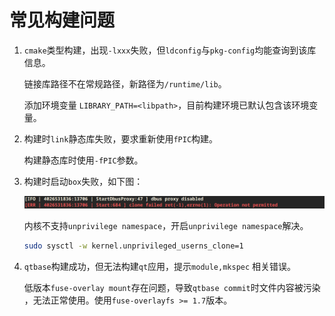 # 常见构建问题

1. `cmake`类型构建，出现`-lxxx`失败，但`ldconfig`与`pkg-config`均能查询到该库信息。

    链接库路径不在常规路径，新路径为`/runtime/lib`。

    添加环境变量 `LIBRARY_PATH=<libpath>`，目前构建环境已默认包含该环境变量。

2. 构建时`link`静态库失败，要求重新使用`fPIC`构建。

    构建静态库时使用`-fPIC`参数。

3. 构建时启动`box`失败，如下图：

    ![ll-box启动失败](images/ll-box-start-failed.png)

    内核不支持`unprivilege namespace`，开启`unprivilege namespace`解决。

    ```bash
    sudo sysctl -w kernel.unprivileged_userns_clone=1
    ```

4. `qtbase`构建成功，但无法构建`qt`应用，提示`module,mkspec` 相关错误。

    低版本`fuse-overlay mount`存在问题，导致`qtbase commit`时文件内容被污染 ，无法正常使用。使用`fuse-overlayfs >= 1.7`版本。

